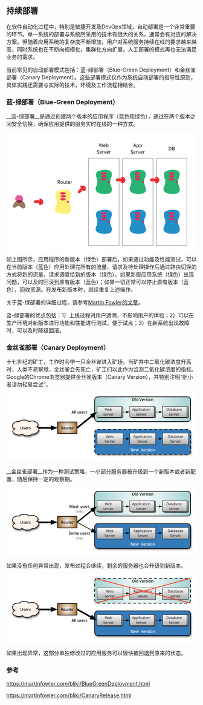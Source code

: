 ## 持续部署

在软件自动化过程中，特别是敏捷开发及DevOps领域，自动部署是一个非常重要的环节。单一系统的部署与系统所采用的技术有很大的关系，通常会有对应的解决方案。但随着应用系统的复杂度不断增加，用户对系统服务持续在线的要求越来越高，同时系统也在不断向规模化，集群化方向扩展，人工部署的模式再也无法满足业务的需求。

当前常见的自动部署模式包括：蓝-绿部署（Blue-Green Deployment）和金丝雀部署（Canary Deployment）。这些部署模式仅作为系统自动部署的指导性原则，具体实践还需要与实际的技术，环境及工作流程相结合。


### 蓝-绿部署（Blue-Green Deployment）

__蓝-绿部署__是通过创建两个版本的应用程序（蓝色和绿色），通过在两个版本之间安全切换，确保应用提供的服务实时在线的一种方式。

![](/assets/blue_green_deployments.png)
如上图所示，应用程序的新版本（绿色）部署后，如果通过功能及性能测试，可以在当前版本（蓝色）应用处理完所有的流量、请求及待处理操作后通过路由切换的方式将新的流量、请求调度给新的版本（绿色）。如果新版应用系统（绿色）出现问题，可以及时回滚到原有版本（蓝色）；如果一切正常可以停止原有版本（蓝色），回收资源。在发布新版本时，继续重复上述操作。

关于蓝-绿部署的详细过程，请参考[Martin Fowler的文章](https://martinfowler.com/bliki/BlueGreenDeployment.html)。

蓝-绿部署的优点包括：1）上线过程对用户透明，不影响用户的体验；2）可以在生产环境对新版本进行功能和性能进行测试，便于试点；3）在新系统出现故障时，可以及时降级回滚。


### 金丝雀部署（Canary Deployment）

十七世纪的矿工，工作时会带一只金丝雀进入矿场，当矿井中二氧化碳浓度升高时，人类不易察觉，金丝雀会先死亡，矿工们以此作为监测二氧化碳浓度的指标。Google的Chrome浏览器提供金丝雀版本（Canary Version），并特别注明“胆小者请勿轻易尝试”。

![](/assets/canary-release-1.png)

__金丝雀部署__作为一种测试策略，一小部分服务器被升级到一个新版本或者新配置，随后保持一定的观察期。

![](/assets/canary-release-2.png)

如果没有任何异常出现，发布过程会继续，剩余的服务器也会升级到新版本。

![](/assets/canary-release-3.png)

如果出现异常，这部分单独修改过的应用服务可以很快被回退到原来的状态。

### 参考

https://martinfowler.com/bliki/BlueGreenDeployment.html

https://martinfowler.com/bliki/CanaryRelease.html
